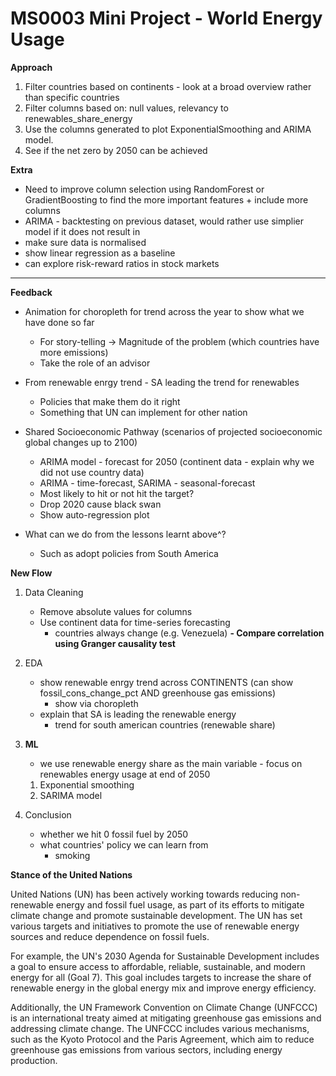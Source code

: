 # MS0003 Mini Project - World Energy Usage

__Approach__

1. Filter countries based on continents - look at a broad overview rather than specific countries
2. Filter columns based on: null values, relevancy to renewables_share_energy
3. Use the columns generated to plot ExponentialSmoothing and ARIMA model.
4. See if the net zero by 2050 can be achieved

__Extra__
- Need to improve column selection using RandomForest or GradientBoosting to find the more important features + include more columns
- ARIMA - backtesting on previous dataset, would rather use simplier model if it does not result in 
- make sure data is normalised
- show linear regression as a baseline
- can explore risk-reward ratios in stock markets   

------------------------------------------------------------------------------------------------------------

__Feedback__
- Animation for choropleth for trend across the year to show what we have done so far
    - For story-telling -> Magnitude of the problem (which countries have more emissions)
    - Take the role of an advisor

- From renewable enrgy trend - SA leading the trend for renewables
    - Policies that make them do it right
    - Something that UN can implement for other nation

- Shared Socioeconomic Pathway (scenarios of projected socioeconomic global changes up to 2100)
    - ARIMA model - forecast for 2050 (continent data - explain why we did not use country data)
    - ARIMA - time-forecast, SARIMA - seasonal-forecast
    - Most likely to hit or not hit the target?
    - Drop 2020 cause black swan
    - Show auto-regression plot

- What can we do from the lessons learnt above^?
    - Such as adopt policies from South America

__New Flow__

1. Data Cleaning
    - Remove absolute values for columns
    - Use continent data for time-series forecasting
        - countries always change (e.g. Venezuela)
    **- Compare correlation using Granger causality test**

2. EDA
    - show renewable enrgy trend across CONTINENTS (can show fossil_cons_change_pct AND greenhouse gas emissions)
        - show via choropleth
    - explain that SA is leading the renewable energy
        - trend for south american countries (renewable share)

3. **ML**
    - we use renewable energy share as the main variable  - focus on renewables energy usage at end of 2050
    1. Exponential smoothing
    2. SARIMA model

4. Conclusion
    - whether we hit 0 fossil fuel by 2050
    - what countries' policy we can learn from
        - smoking

__Stance of the United Nations__

United Nations (UN) has been actively working towards reducing non-renewable energy and fossil fuel usage, as part of its efforts to mitigate climate change and promote sustainable development. The UN has set various targets and initiatives to promote the use of renewable energy sources and reduce dependence on fossil fuels.

For example, the UN's 2030 Agenda for Sustainable Development includes a goal to ensure access to affordable, reliable, sustainable, and modern energy for all (Goal 7). This goal includes targets to increase the share of renewable energy in the global energy mix and improve energy efficiency.

Additionally, the UN Framework Convention on Climate Change (UNFCCC) is an international treaty aimed at mitigating greenhouse gas emissions and addressing climate change. The UNFCCC includes various mechanisms, such as the Kyoto Protocol and the Paris Agreement, which aim to reduce greenhouse gas emissions from various sectors, including energy production.